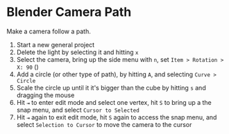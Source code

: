 # Blender Camera Path

Make a camera follow a path.

1. Start a new general project
2. Delete the light by selecting it and hitting `x`
3. Select the camera, bring up the side menu with `n`, set `Item > Rotation > X: 90` () 
4. Add a circle (or other type of path), by hitting `A`, and selecting `Curve > Circle`
5. Scale the circle up until it it's bigger than the cube by hitting `s` and dragging the mouse
6. Hit `⇥` to enter edit mode and select one vertex, hit `S` to bring up a the snap menu, and select `Cursor to Selected`
7. Hit `⇥` again to exit edit mode, hit `S` again to access the snap menu, and select `Selection to Cursor` to move the camera to the cursor
